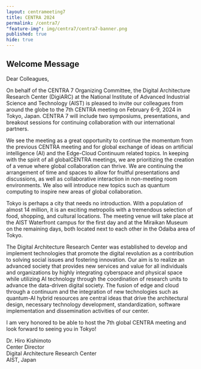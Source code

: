 ```yaml
---
layout: centrameeting7
title: CENTRA 2024
permalink: /centra7/
"feature-img": img/centra7/centra7-banner.png
published: true
hide: true
---
```


## Welcome Message
Dear Colleagues,

On behalf of the CENTRA 7 Organizing Committee, the Digital Architecture Research Center (DigiARC) at the National Institute of Advanced Industrial Science and Technology (AIST) is pleased to invite our colleagues from around the globe to the 7th CENTRA meeting on February 6-9, 2024 in Tokyo, Japan. CENTRA 7 will include two symposiums, presentations, and breakout sessions for continuing collaboration with our international partners.

We see the meeting as a great opportunity to continue the momentum from the previous CENTRA meeting and for global exchange of ideas on artificial intelligence (AI) and the Edge-Cloud Continuum related topics. In keeping with the spirit of all globalCENTRA meetings, we are prioritizing the creation of a venue where global collaboration can thrive. We are continuing the arrangement of time and spaces to allow for fruitful presentations and discussions, as well as collaborative interaction in non-meeting room environments. We also will introduce new topics such as quantum computing to inspire new areas of global collaboration.

Tokyo is perhaps a city that needs no introduction. With a population of almost 14 million, it is an exciting metropolis with a tremendous selection of food, shopping, and cultural locations. The meeting venue will take place at the AIST Waterfront campus for the first day and at the Miraikan Museum on the remaining days, both located next to each other in the Odaiba area of Tokyo.

The Digital Architecture Research Center was established to develop and implement technologies that promote the digital revolution as a contribution to solving social issues and fostering innovation. Our aim is to realize an advanced society that provides new services and value for all individuals and organizations by highly integrating cyberspace and physical space while utilizing AI technology through the coordination of research units to advance the data-driven digital society. The fusion of edge and cloud through a continuum and the integration of new technologies such as quantum-AI hybrid resources are central ideas that drive the architectural design, necessary technology development, standardization, software implementation and dissemination activities of our center.

I am very honored to be able to host the 7th global CENTRA meeting and look forward to seeing you in Tokyo!

Dr. Hiro Kishimoto<br />
Center Director<br />
Digital Architecture Research Center<br />
AIST, Japan<br />


<!--- COMMENTED OUT
<p>
<img src="/img/centra6/Plale.png" style="width:150px;" align="right"/>
</p>
<p style="font-style:italic; font-size:small">
Dear Colleagues,  <br /><br />

On behalf of the CENTRA 6 Organizing Committee, welcome to CENTRA 6: AI in the Edge-Cloud-HPC Continuum! <br /><br />
 
The Pervasive Technology Institute (PTI) at Indiana University (IU) is delighted to invite you, our colleagues from around the globe, to the 6th CENTRA meeting, to be held September 12-15, 2023, at the Indiana University Indianapolis campus (IUPUI). CENTRA 6 will include a 1-day workshop, <a href="https://www.globalcentra.org/centra6/workshop.html">Globally Situated Perspectives on AI in the Edge-Cloud-HPC Continuum</a>, for talks on early research. <br /><br />

We see the meeting as a timely opportunity for global exchange of ideas on artificial intelligence (AI) and the Edge-Cloud-HPC Continuum. As with all globalCENTRA meetings, creating a venue where global collaboration can thrive is a priority. We are thus arranging the time and spaces to allow for fruitful presentations and discussions, as well as collaborative interaction in non-meeting room settings. As AI isn’t just a technical problem, we will foster discussions that cross the social-technical threshold as well. <br /><br />

Indiana is affectionately known as the Hoosier State, those of us who have resided in the state long enough know well enough to identify ourselves as “hoosiers” (origination unknown). Indianapolis is the capital of Indiana, and the IU Indianapolis campus, where we’ll be meeting, sits on the winding White River. With its path system, the White River is an attraction for morning walks. The meeting venue on campus is a close walk to two showcase museums, The Eiteljorg Museum and the Indiana State Museum. <br /><br />

Indiana University has substantial research and innovation in international and national networking, informatics and computing, and big data. It is home to one of the fastest university-owned supercomputers in the world, a world class global network operations center (GNOC), the Jetstream2 community cloud for science research, and a new Luddy Artificial Intelligence Institute. <br /><br />

I am genuinely ecstatic to be able to host the 6th global CENTRA meeting, and the first fully in-person meeting since pre-COVID. We look forward to seeing you at CENTRA 6! <br /><br />

Professor Beth Plale,<br />
Executive Director, Pervasive Technology Institute<br />
Michael A and Laurie Burns McRobbie Bicentennial Professor of Computer Engineering, Luddy School of Informatics, Computing, and Engineering<br />
Director, Data to Insight Center<br />
Indiana University
</p>
---> 



